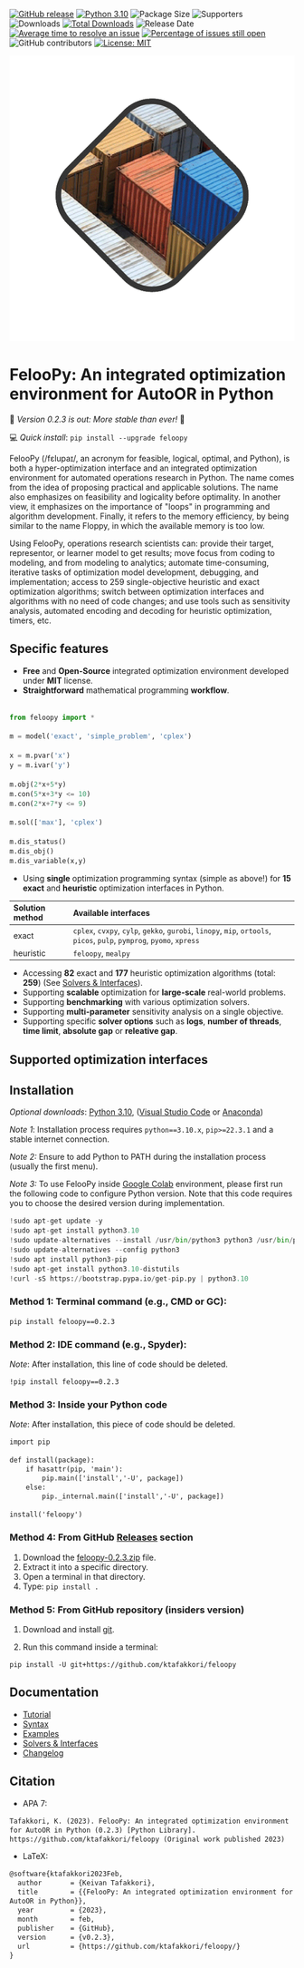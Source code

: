 [![GitHub release](https://img.shields.io/badge/version-0.2.3-orange.svg)](https://github.com/ktafakkori/feloopy/releases)
[![Python 3.10](https://img.shields.io/badge/python-3.10-blue.svg)](https://www.python.org/downloads/release/python-310/)
![Package Size](https://img.shields.io/github/languages/code-size/ktafakkori/feloopy)
![Supporters](https://img.shields.io/github/stars/ktafakkori/feloopy)
![Downloads](https://img.shields.io/pypi/dm/feloopy.svg)
[![Total Downloads](https://static.pepy.tech/personalized-badge/feloopy?period=total&units=international_system&left_color=grey&right_color=blue&left_text=downloads)](https://pepy.tech/project/feloopy)
![Release Date](https://img.shields.io/github/release-date/ktafakkori/feloopy.svg)
[![Average time to resolve an issue](http://isitmaintained.com/badge/resolution/ktafakkori/feloopy.svg)](http://isitmaintained.com/project/ktafakkori/feloopy "Average time to resolve an issue")
[![Percentage of issues still open](http://isitmaintained.com/badge/open/ktafakkori/feloopy.svg)](http://isitmaintained.com/project/ktafakkori/feloopy "Percentage of issues still open")
![GitHub contributors](https://img.shields.io/github/contributors/ktafakkori/feloopy.svg)
[![License: MIT](https://img.shields.io/badge/license-MIT-blue.svg)](https://opensource.org/licenses/MIT)

<p align="center">
  <img src="logo/feloopy.gif" 
    />
</p>

# FelooPy: An integrated optimization environment for AutoOR in Python

<div align="center">

<div align="left">

🎉 _Version 0.2.3 is out: More stable than ever!_ 🎉

💻 _Quick install_: `pip install --upgrade feloopy`

FelooPy (/fɛlupaɪ/, an acronym for feasible, logical, optimal, and Python), is both a hyper-optimization interface and an integrated optimization environment for automated operations research in Python. The name comes from the idea of proposing practical and applicable solutions. The name also emphasizes on feasibility and logicality before optimality. In another view, it emphasizes on the importance of "loops" in programming and algorithm development. Finally, it refers to the memory efficiency, by being similar to the name Floppy, in which the available memory is too low.

Using FelooPy, operations research scientists can: provide their target, representor, or learner model to get results; move focus from coding to modeling, and from modeling to analytics; automate time-consuming, iterative tasks of optimization model development, debugging, and implementation; access to 259 single-objective heuristic and exact optimization algorithms; switch between optimization interfaces and algorithms with no need of code changes; and use tools such as sensitivity analysis, automated encoding and decoding for heuristic optimization, timers, etc.

## Specific features

- **Free** and **Open-Source** integrated optimization environment developed under **MIT** license.
- **Straightforward** mathematical programming **workflow**.

```python

from feloopy import *

m = model('exact', 'simple_problem', 'cplex')

x = m.pvar('x')
y = m.ivar('y')

m.obj(2*x+5*y)
m.con(5*x+3*y <= 10)
m.con(2*x+7*y <= 9)

m.sol(['max'], 'cplex')

m.dis_status()
m.dis_obj()
m.dis_variable(x,y)

```

- Using **single** optimization programming syntax (simple as above!) for **15** **exact** and **heuristic** optimization interfaces in Python.

<div align="center">

| Solution method | Available interfaces                                                                                                   |
| :-------------- | :--------------------------------------------------------------------------------------------------------------------- |
| exact           | `cplex`, `cvxpy`, `cylp`, `gekko`, `gurobi`, `linopy`, `mip`, `ortools`, `picos`, `pulp`, `pymprog`, `pyomo`, `xpress` |
| heuristic       | `feloopy`, `mealpy`                                                                                                    |

<div align="left">


- Accessing **82** exact and **177** heuristic optimization algorithms (total: **259**) (See [Solvers & Interfaces][03]).
- Supporting **scalable** optimization for **large-scale** real-world problems.
- Supporting **benchmarking** with various optimization solvers.
- Supporting **multi-parameter** sensitivity analysis on a single objective.
- Supporting specific **solver options** such as **logs**, **number of threads**, **time limit**, **absolute gap** or **releative gap**.


## Supported optimization interfaces


## Installation

_Optional downloads_: [Python 3.10][py], ([Visual Studio Code][vs] or [Anaconda][sp])

_Note 1_: Installation process requires `python==3.10.x`, `pip>=22.3.1` and a stable internet connection.

_Note 2:_ Ensure to add Python to PATH during the installation process (usually the first menu).

_Note 3:_ To use FelooPy inside [Google Colab][gc] environment, please first run the following code to configure Python version. Note that this code requires you to choose the desired version during implementation.

```python
!sudo apt-get update -y
!sudo apt-get install python3.10
!sudo update-alternatives --install /usr/bin/python3 python3 /usr/bin/python3.10 1
!sudo update-alternatives --config python3
!sudo apt install python3-pip
!sudo apt-get install python3.10-distutils
!curl -sS https://bootstrap.pypa.io/get-pip.py | python3.10
```

[py]: https://www.python.org/downloads/release/python-3100/
[vs]: https://code.visualstudio.com/
[sp]: https://www.anaconda.com/
[gc]: https://colab.research.google.com/

### Method 1: Terminal command (e.g., CMD or GC):

```text
pip install feloopy==0.2.3
```

### Method 2: IDE command (e.g., Spyder):

_Note_: After installation, this line of code should be deleted.

```text
!pip install feloopy==0.2.3
```

### Method 3: Inside your Python code

_Note_: After installation, this piece of code should be deleted.

```text
import pip

def install(package):
    if hasattr(pip, 'main'):
        pip.main(['install','-U', package])
    else:
        pip._internal.main(['install','-U', package])

install('feloopy')
```

### Method 4: From GitHub [Releases][a] section

1. Download the [feloopy-0.2.3.zip][c] file.
2. Extract it into a specific directory.
3. Open a terminal in that directory.
4. Type: `pip install .`

[a]: https://github.com/ktafakkori/feloopy/releases
[b]: https://git-scm.com/downloads
[c]: https://github.com/ktafakkori/feloopy/releases/download/0.2.3/feloopy-0.2.3.zip

### Method 5: From GitHub repository (insiders version)

1. Download and install [git][b].

2. Run this command inside a terminal:

```text
pip install -U git+https://github.com/ktafakkori/feloopy
```

## Documentation

- [Tutorial][01]
- [Syntax][06]
- [Examples][02]
- [Solvers & Interfaces][03]
- [Changelog][05]

[01]: https://github.com/ktafakkori/feloopy/blob/main/documentation/Tutorial.md
[02]: https://github.com/ktafakkori/feloopy/tree/main/examples
[03]: https://github.com/ktafakkori/feloopy/blob/main/documentation/Solvers.md
[05]: https://github.com/ktafakkori/feloopy/blob/main/documentation/Updates.md
[06]: https://github.com/ktafakkori/feloopy/blob/main/documentation/Syntax.md

## Citation

- APA 7:

```text
Tafakkori, K. (2023). FelooPy: An integrated optimization environment for AutoOR in Python (0.2.3) [Python Library]. https://github.com/ktafakkori/feloopy (Original work published 2023)
```

- LaTeX:

```text
@software{ktafakkori2023Feb,
  author       = {Keivan Tafakkori},
  title        = {{FelooPy: An integrated optimization environment for AutoOR in Python}},
  year         = {2023},
  month        = feb,
  publisher    = {GitHub},
  version      = {v0.2.3},
  url          = {https://github.com/ktafakkori/feloopy/}
}
```
